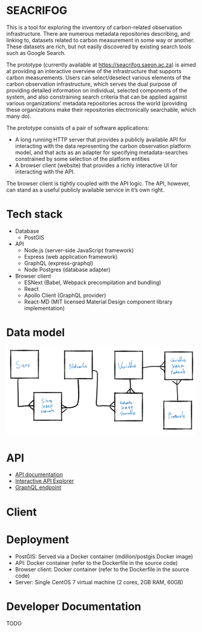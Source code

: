 # SEACRIFOG
This is a tool for exploring the inventory of carbon-related observation infrastructure. There are numerous metadata repositories describing, and linking to, datasets related to carbon measurement in some way or another. These datasets are rich, but not easily discovered by existing search tools such as Google Search. 

The prototype (currently available at https://seacrifog.saeon.ac.za) is aimed at providing an interactive overview of the infrastructure that supports carbon measurements. Users can select/deselect various elements of the carbon observation infrastructure, which serves the dual purpose of providing detailed information on individual, selected components of the system, and also constraining search criteria that can be applied against various organizations’ metadata repositories across the world (providing these organizations make their repositories electronically searchable, which many do).

The prototype consists of a pair of software applications:

- A long running HTTP server that provides a publicly available API for interacting with the data representing the carbon observation platform model, and that acts as an adapter for specifying metadata-searches constrained by some selection of the platform entities
- A browser client (website) that provides a richly interactive UI for interacting with the API. 

The browser client is tightly coupled with the API logic. The API, however, can stand as a useful publicly available service in it’s own right.

# Tech stack
- Database
  - PostGIS
- API
  - Node.js (server-side JavaScript framework)
  - Express (web application framework)
  - GraphQL (express-graphql)
  - Node Postgres (database adapter)
- Browser client
  - ESNext (Babel, Webpack precompilation and bundling)
  - React
  - Apollo Client (GraphQL provider)
  - React-MD (MIT licensed Material Design component library implementation)

# Data model
![alt text](images/data-model.png "Simplified ERD diagram showing the entities used in the search logic")

# API
- [API documentation](http://api.seacrifog.saeon.ac.za "API Documentation")
- [Interactive API Explorer](https://api.seacrifog.saeon.ac.za/graphiql "GraphiQL")
- [GraphQL endpoint](http://api.seacrifog.saeon.ac.za/graphql "API Endpoint")

# Client

# Deployment
- PostGIS: Served via a Docker container (mdillon/postgis Docker image)
- API: Docker container (refer to the Dockerfile in the source code)
- Browser client: Docker container (refer to the Dockerfile in the source code)
- Server: Single CentOS 7 virtual machine (2 cores, 2GB RAM, 60GB)


# Developer Documentation
TODO
